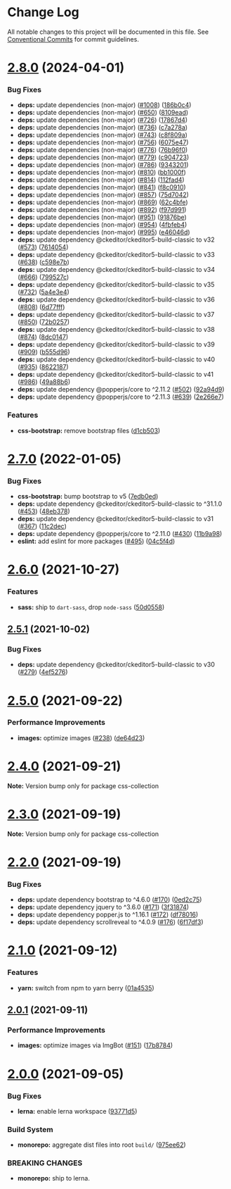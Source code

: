 # Change Log

All notable changes to this project will be documented in this file.
See [Conventional Commits](https://conventionalcommits.org) for commit guidelines.

# [2.8.0](https://github.com/sabertazimi/hust-web/compare/v2.7.0...v2.8.0) (2024-04-01)


### Bug Fixes

* **deps:** update dependencies (non-major) ([#1008](https://github.com/sabertazimi/hust-web/issues/1008)) ([186b0c4](https://github.com/sabertazimi/hust-web/commit/186b0c4ada2e427a2e46ea6c8e6ba91c83035f4e))
* **deps:** update dependencies (non-major) ([#650](https://github.com/sabertazimi/hust-web/issues/650)) ([8109ead](https://github.com/sabertazimi/hust-web/commit/8109eadfc849e3bf213fd35d3b95b870d40fc8f1))
* **deps:** update dependencies (non-major) ([#726](https://github.com/sabertazimi/hust-web/issues/726)) ([17867d4](https://github.com/sabertazimi/hust-web/commit/17867d45f964d59eb22a796fd256bdbe4651b7d4))
* **deps:** update dependencies (non-major) ([#736](https://github.com/sabertazimi/hust-web/issues/736)) ([c7a278a](https://github.com/sabertazimi/hust-web/commit/c7a278af81bf0abc0b6e39ae39009cddc13a823e))
* **deps:** update dependencies (non-major) ([#743](https://github.com/sabertazimi/hust-web/issues/743)) ([c8f809a](https://github.com/sabertazimi/hust-web/commit/c8f809a01390114e0755c9644c3bd7da3611f110))
* **deps:** update dependencies (non-major) ([#756](https://github.com/sabertazimi/hust-web/issues/756)) ([6075e47](https://github.com/sabertazimi/hust-web/commit/6075e4795a7914cf1a0ff845b5799c29f75f89a5))
* **deps:** update dependencies (non-major) ([#776](https://github.com/sabertazimi/hust-web/issues/776)) ([76b96f0](https://github.com/sabertazimi/hust-web/commit/76b96f062a9c021bb9e94c65e05d8b7e4778fe3d))
* **deps:** update dependencies (non-major) ([#779](https://github.com/sabertazimi/hust-web/issues/779)) ([c904723](https://github.com/sabertazimi/hust-web/commit/c9047238134ab68993c55e59a2be32447e3c4a82))
* **deps:** update dependencies (non-major) ([#786](https://github.com/sabertazimi/hust-web/issues/786)) ([9343201](https://github.com/sabertazimi/hust-web/commit/9343201d9ce97e63bd37ff38cc3d54588d3f76cb))
* **deps:** update dependencies (non-major) ([#810](https://github.com/sabertazimi/hust-web/issues/810)) ([bb1000f](https://github.com/sabertazimi/hust-web/commit/bb1000f4034a096bea2f7e66a85cde66e245868a))
* **deps:** update dependencies (non-major) ([#814](https://github.com/sabertazimi/hust-web/issues/814)) ([112fad4](https://github.com/sabertazimi/hust-web/commit/112fad4fbc1ab7990b489b80e8be3422a03a1f7d))
* **deps:** update dependencies (non-major) ([#841](https://github.com/sabertazimi/hust-web/issues/841)) ([f8c0910](https://github.com/sabertazimi/hust-web/commit/f8c0910cba32d7fe11447e3e5962551bd282f7be))
* **deps:** update dependencies (non-major) ([#857](https://github.com/sabertazimi/hust-web/issues/857)) ([75d7042](https://github.com/sabertazimi/hust-web/commit/75d7042e47a3ad7145de97b92c0d59e3e3987319))
* **deps:** update dependencies (non-major) ([#869](https://github.com/sabertazimi/hust-web/issues/869)) ([62c4bfe](https://github.com/sabertazimi/hust-web/commit/62c4bfe06a12a51b3b764ebc56cd984dbe6e37eb))
* **deps:** update dependencies (non-major) ([#892](https://github.com/sabertazimi/hust-web/issues/892)) ([f97d991](https://github.com/sabertazimi/hust-web/commit/f97d991b772e8a36f3f3d9bf6d2c774716f509d3))
* **deps:** update dependencies (non-major) ([#951](https://github.com/sabertazimi/hust-web/issues/951)) ([91876be](https://github.com/sabertazimi/hust-web/commit/91876be71fa29719cac5ade7e24703d34e5421c1))
* **deps:** update dependencies (non-major) ([#954](https://github.com/sabertazimi/hust-web/issues/954)) ([4fbfeb4](https://github.com/sabertazimi/hust-web/commit/4fbfeb43a81f3a3fd05e3fb6530d505fb9b5c55b))
* **deps:** update dependencies (non-major) ([#995](https://github.com/sabertazimi/hust-web/issues/995)) ([e46046d](https://github.com/sabertazimi/hust-web/commit/e46046d2850553d4e905b31513d4be5d711d1c5c))
* **deps:** update dependency @ckeditor/ckeditor5-build-classic to v32 ([#573](https://github.com/sabertazimi/hust-web/issues/573)) ([7614054](https://github.com/sabertazimi/hust-web/commit/7614054f0af13d1b92147d9172abc260879a2998))
* **deps:** update dependency @ckeditor/ckeditor5-build-classic to v33 ([#638](https://github.com/sabertazimi/hust-web/issues/638)) ([c598e7b](https://github.com/sabertazimi/hust-web/commit/c598e7b945b127498eeadbc31f9533ea869bf4cd))
* **deps:** update dependency @ckeditor/ckeditor5-build-classic to v34 ([#666](https://github.com/sabertazimi/hust-web/issues/666)) ([799527c](https://github.com/sabertazimi/hust-web/commit/799527c43b25ab979681d49decc3f0f4f95e1b8f))
* **deps:** update dependency @ckeditor/ckeditor5-build-classic to v35 ([#732](https://github.com/sabertazimi/hust-web/issues/732)) ([5a4e3e4](https://github.com/sabertazimi/hust-web/commit/5a4e3e4f8a7ebe10d1e7c4e5b3d174605ebf1016))
* **deps:** update dependency @ckeditor/ckeditor5-build-classic to v36 ([#808](https://github.com/sabertazimi/hust-web/issues/808)) ([6d77fff](https://github.com/sabertazimi/hust-web/commit/6d77fff9d68d7e0d19ed35bfd2b58af5ecb85060))
* **deps:** update dependency @ckeditor/ckeditor5-build-classic to v37 ([#850](https://github.com/sabertazimi/hust-web/issues/850)) ([72b0257](https://github.com/sabertazimi/hust-web/commit/72b0257ee34e18ccea9f46bf92941ac925676d0b))
* **deps:** update dependency @ckeditor/ckeditor5-build-classic to v38 ([#874](https://github.com/sabertazimi/hust-web/issues/874)) ([8dc0147](https://github.com/sabertazimi/hust-web/commit/8dc014754023288a9ee67ee13b4404d4d7bff2cf))
* **deps:** update dependency @ckeditor/ckeditor5-build-classic to v39 ([#909](https://github.com/sabertazimi/hust-web/issues/909)) ([b555d96](https://github.com/sabertazimi/hust-web/commit/b555d96b8ae87a11b3814dc60e31e733f1d2a1ff))
* **deps:** update dependency @ckeditor/ckeditor5-build-classic to v40 ([#935](https://github.com/sabertazimi/hust-web/issues/935)) ([8622187](https://github.com/sabertazimi/hust-web/commit/86221873f17c041d6e85e696b406c0f4171088e4))
* **deps:** update dependency @ckeditor/ckeditor5-build-classic to v41 ([#986](https://github.com/sabertazimi/hust-web/issues/986)) ([49a88b6](https://github.com/sabertazimi/hust-web/commit/49a88b6f0597f0dbb74ff10f8b5c318d6a2204c8))
* **deps:** update dependency @popperjs/core to ^2.11.2 ([#502](https://github.com/sabertazimi/hust-web/issues/502)) ([92a94d9](https://github.com/sabertazimi/hust-web/commit/92a94d9daa240962c4d037f6abddd2d2512295f9))
* **deps:** update dependency @popperjs/core to ^2.11.3 ([#639](https://github.com/sabertazimi/hust-web/issues/639)) ([2e266e7](https://github.com/sabertazimi/hust-web/commit/2e266e7ad7fc8d6c9e268164ba06dc440ebe5cad))


### Features

* **css-bootstrap:** remove bootstrap files ([d1cb503](https://github.com/sabertazimi/hust-web/commit/d1cb503631be66ac942b4a241fee9c839e38a438))





# [2.7.0](https://github.com/sabertazimi/hust-web/compare/v2.6.0...v2.7.0) (2022-01-05)


### Bug Fixes

* **css-bootstrap:** bump bootstrap to v5 ([7edb0ed](https://github.com/sabertazimi/hust-web/commit/7edb0ed99f7d38240643ff3702ad8b19ccf88806))
* **deps:** update dependency @ckeditor/ckeditor5-build-classic to ^31.1.0 ([#453](https://github.com/sabertazimi/hust-web/issues/453)) ([48eb378](https://github.com/sabertazimi/hust-web/commit/48eb378d23942f776068f626326048cf3b7a8c69))
* **deps:** update dependency @ckeditor/ckeditor5-build-classic to v31 ([#367](https://github.com/sabertazimi/hust-web/issues/367)) ([11c2dec](https://github.com/sabertazimi/hust-web/commit/11c2decc9f903593b6c064ce4d5a2151f0db869f))
* **deps:** update dependency @popperjs/core to ^2.11.0 ([#430](https://github.com/sabertazimi/hust-web/issues/430)) ([11b9a98](https://github.com/sabertazimi/hust-web/commit/11b9a98e9f3fd681834df26430630d0edc110053))
* **eslint:** add eslint for more packages ([#495](https://github.com/sabertazimi/hust-web/issues/495)) ([04c5f4d](https://github.com/sabertazimi/hust-web/commit/04c5f4de8a62ee5d65b18c44d3c3126814f66fc8))





# [2.6.0](https://github.com/sabertazimi/hust-web/compare/v2.5.1...v2.6.0) (2021-10-27)


### Features

* **sass:** ship to `dart-sass`, drop `node-sass` ([50d0558](https://github.com/sabertazimi/hust-web/commit/50d0558378401bb4bbe4e8c574d560afa2a0a08e))





## [2.5.1](https://github.com/sabertazimi/hust-web/compare/v2.5.0...v2.5.1) (2021-10-02)


### Bug Fixes

* **deps:** update dependency @ckeditor/ckeditor5-build-classic to v30 ([#279](https://github.com/sabertazimi/hust-web/issues/279)) ([4ef5276](https://github.com/sabertazimi/hust-web/commit/4ef527613d47487c98a0c44bd36677625c3b1793))





# [2.5.0](https://github.com/sabertazimi/hust-web/compare/v2.4.0...v2.5.0) (2021-09-22)


### Performance Improvements

* **images:** optimize images ([#238](https://github.com/sabertazimi/hust-web/issues/238)) ([de64d23](https://github.com/sabertazimi/hust-web/commit/de64d23eafaf6003660dc6f3a310c334e941c1bb))





# [2.4.0](https://github.com/sabertazimi/hust-web/compare/v2.3.0...v2.4.0) (2021-09-21)

**Note:** Version bump only for package css-collection





# [2.3.0](https://github.com/sabertazimi/hust-web/compare/v2.2.0...v2.3.0) (2021-09-19)

**Note:** Version bump only for package css-collection





# [2.2.0](https://github.com/sabertazimi/hust-web/compare/v2.1.0...v2.2.0) (2021-09-19)


### Bug Fixes

* **deps:** update dependency bootstrap to ^4.6.0 ([#170](https://github.com/sabertazimi/hust-web/issues/170)) ([0ed2c75](https://github.com/sabertazimi/hust-web/commit/0ed2c75feed2efc4679b5fe978ce1b1507cb6ac7))
* **deps:** update dependency jquery to ^3.6.0 ([#171](https://github.com/sabertazimi/hust-web/issues/171)) ([3f31874](https://github.com/sabertazimi/hust-web/commit/3f318744a4382b4144fe5e3ba3c0e5f1e7b30b1d))
* **deps:** update dependency popper.js to ^1.16.1 ([#172](https://github.com/sabertazimi/hust-web/issues/172)) ([df78016](https://github.com/sabertazimi/hust-web/commit/df78016afbc46a4c879f81bf6d9cecce634cb667))
* **deps:** update dependency scrollreveal to ^4.0.9 ([#176](https://github.com/sabertazimi/hust-web/issues/176)) ([6f17df3](https://github.com/sabertazimi/hust-web/commit/6f17df39ad225de26ce6bce687e3ebb3d7e72c34))





# [2.1.0](https://github.com/sabertazimi/hust-web/compare/v2.0.1...v2.1.0) (2021-09-12)


### Features

* **yarn:** switch from npm to yarn berry ([01a4535](https://github.com/sabertazimi/hust-web/commit/01a453550737290373c7c41cd2077fed98555a26))





## [2.0.1](https://github.com/sabertazimi/hust-web/compare/v2.0.0...v2.0.1) (2021-09-11)


### Performance Improvements

* **images:** optimize images via ImgBot ([#151](https://github.com/sabertazimi/hust-web/issues/151)) ([17b8784](https://github.com/sabertazimi/hust-web/commit/17b87845c8d7b69fa2e5bdcd14cbc9377bbfa727))





# [2.0.0](https://github.com/sabertazimi/hust-web/compare/v1.2.0...v2.0.0) (2021-09-05)


### Bug Fixes

* **lerna:** enable lerna workspace ([93771d5](https://github.com/sabertazimi/hust-web/commit/93771d5ad84d8fc96a66f93f0ec75a11a0fe6c65))


### Build System

* **monorepo:** aggregate dist files into root `build/` ([975ee62](https://github.com/sabertazimi/hust-web/commit/975ee62aa2637702568a44bf978e6b723fb35e0f))


### BREAKING CHANGES

* **monorepo:** ship to lerna.
